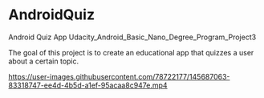 # AndroidQuiz
Android Quiz App
Udacity_Android_Basic_Nano_Degree_Program_Project3 

The goal of this project is to create an educational app that quizzes a user about a certain topic.

https://user-images.githubusercontent.com/78722177/145687063-83318747-ee4d-4b5d-a1ef-95acaa8c947e.mp4


